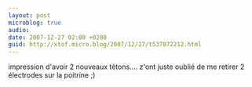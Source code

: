 ```yaml
---
layout: post
microblog: true
audio: 
date: 2007-12-27 02:00 +0200
guid: http://xtof.micro.blog/2007/12/27/t537872212.html
---
```

impression d'avoir 2 nouveaux têtons.... z'ont juste oublié de me retirer 2 électrodes sur la poitrine ;)
